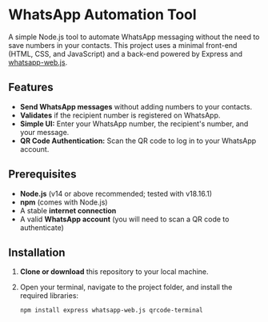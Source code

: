# WhatsApp Automation Tool

A simple Node.js tool to automate WhatsApp messaging without the need to save numbers in your contacts. This project uses a minimal front-end (HTML, CSS, and JavaScript) and a back-end powered by Express and [whatsapp-web.js](https://github.com/pedroslopez/whatsapp-web.js).

## Features

- **Send WhatsApp messages** without adding numbers to your contacts.
- **Validates** if the recipient number is registered on WhatsApp.
- **Simple UI:** Enter your WhatsApp number, the recipient's number, and your message.
- **QR Code Authentication:** Scan the QR code to log in to your WhatsApp account.

## Prerequisites

- **Node.js** (v14 or above recommended; tested with v18.16.1)
- **npm** (comes with Node.js)
- A stable **internet connection**
- A valid **WhatsApp account** (you will need to scan a QR code to authenticate)

## Installation

1. **Clone or download** this repository to your local machine.

2. Open your terminal, navigate to the project folder, and install the required libraries:

   ```bash
   npm install express whatsapp-web.js qrcode-terminal

